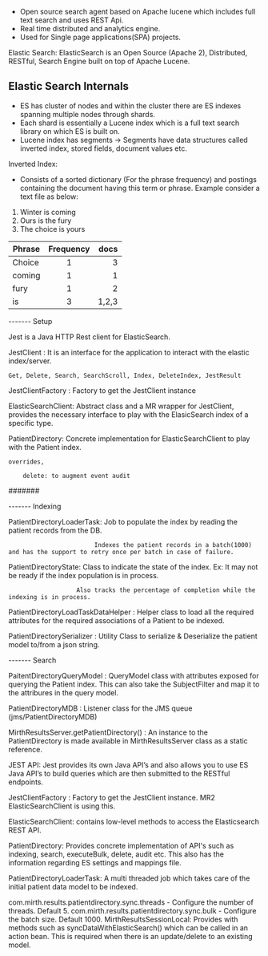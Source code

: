* Open source search agent based on Apache lucene which includes full text search and uses REST Api.
* Real time distributed and analytics engine.
* Used for Single page applications(SPA) projects.

Elastic Search: ElasticSearch is an Open Source (Apache 2), Distributed, RESTful, Search Engine built on top of Apache Lucene.

## Elastic Search Internals

* ES has cluster of nodes and within the cluster there are ES indexes spanning multiple nodes through shards.
* Each shard is essentially a Lucene index which is a full text search library on which ES is built on.
* Lucene index has segments -> Segments have data structures called inverted index, stored fields, document values etc.

Inverted Index:
* Consists of a sorted dictionary (For the phrase frequency) and postings containing the document having this term or phrase.
Example consider a text file as below:
1. Winter is coming
2. Ours is the fury
3. The choice is yours

| Phrase        | Frequency     | docs  |
| ------------- |:-------------:| -----:|
| Choice        | 1             |     3 |
| coming        | 1             |     1 |
| fury          | 1             |     2 |
| is            | 3             | 1,2,3 |

------- Setup

Jest is a Java HTTP Rest client for ElasticSearch.

JestClient : It is an interface for the application to interact with the elastic index/server.

    Get, Delete, Search, SearchScroll, Index, DeleteIndex, JestResult

JestClientFactory : Factory to get the JestClient instance

ElasticSearchClient: Abstract class and a MR wrapper for JestClient, provides the necessary interface to play with the ElasicSearch index of a specific type.

PatientDirectory: Concrete implementation for ElasticSearchClient to play with the Patient index.

    overrides,

        delete: to augment event audit

#######



------- Indexing

PatientDirectoryLoaderTask: Job to populate the index by reading the patient records from the DB.

                            Indexes the patient records in a batch(1000) and has the support to retry once per batch in case of failure.

PatientDirectoryState: Class to indicate the state of the index. Ex: It may not be ready if the index population is in process.

                       Also tracks the percentage of completion while the indexing is in process.

PatientDirectoryLoadTaskDataHelper : Helper class to load all the required attributes for the required associations of a Patient to be indexed.

PatientDirectorySerializer : Utility Class to serialize & Deserialize the patient model to/from a json string.

------- Search

PaitentDirectoryQueryModel : QueryModel class with attributes exposed for querying the Patient index. This can also take the SubjectFilter  and map it to the attribures in the query model.  

PatientDirectoryMDB : Listener class for the JMS queue (jms/PatientDirectoryMDB)

MirthResultsServer.getPatientDirectory() : An instance to the PatientDirectory is made available in MirthResultsServer class as a static reference.


JEST API: Jest provides its own Java API’s and also allows you to use ES Java API’s to build queries which are then submitted to the RESTful endpoints.

JestClientFactory : Factory to get the JestClient instance. MR2 ElasticSearchClient is using this.

ElasticSearchClient: contains low-level methods to access the Elasticsearch REST API.

PatientDirectory: Provides concrete implementation of API's such as indexing, search, executeBulk, delete, audit etc. This also has the information regarding ES settings and mappings file.

PatientDirectoryLoaderTask: A multi threaded job which takes care of the initial patient data model to be indexed.

com.mirth.results.patientdirectory.sync.threads - Configure the number of threads. Default 5.
com.mirth.results.patientdirectory.sync.bulk - Configure the batch size. Default 1000.
MirthResultsSessionLocal: Provides with methods such as syncDataWithElasticSearch() which can be called in an action bean. This is required when there is an update/delete to an existing model.
